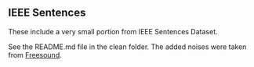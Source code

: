 ## IEEE Sentences

These include a very small portion from IEEE Sentences Dataset. 

See the README.md file in the clean folder. The added noises were taken from <a href="https://freesound.org/">Freesound</a>.
 
 
 
